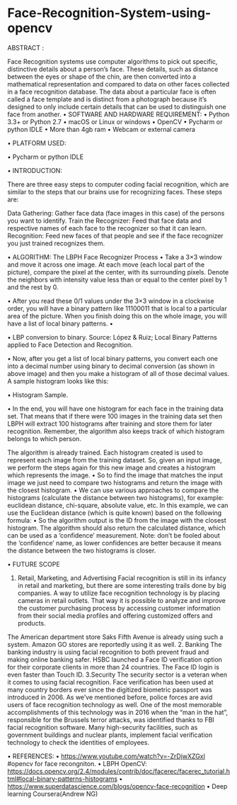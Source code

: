 # Face-Recognition-System-using-opencv

ABSTRACT :

Face Recognition systems use computer algorithms to pick out specific, distinctive details about a person’s face. These details, such as distance between the eyes or shape of the chin, are then converted into a mathematical representation and compared to data on other faces collected in a face recognition database. The data about a particular face is often called a face template and is distinct from a photograph because it’s designed to only include certain details that can be used to distinguish one face from another.
•	SOFTWARE AND HARDWARE REQUIREMENT:
•	Python 3.3+ or Python 2.7
•	macOS or Linux  or windows
•	OpenCV
•	Pycharm or python IDLE
•	More than 4gb ram
•	Webcam or external camera




•	PLATFORM USED:

•	Pycharm or python IDLE

•	INTRODUCTION:

There are three easy steps to computer coding facial recognition, which are similar to the steps that our brains use for recognizing faces. These steps are:

Data Gathering: Gather face data (face images in this case) of the persons you want to identify.
Train the Recognizer: Feed that face data and respective names of each face to the recognizer so that it can learn.
Recognition: Feed new faces of that people and see if the face recognizer you just trained recognizes them.

•	ALGORITHM:
The LBPH Face Recognizer Process
•	Take a 3×3 window and move it across one image. At each move (each local part of the picture), compare the pixel at the center, with its surrounding pixels. Denote the neighbors with intensity value less than or equal to the center pixel by 1 and the rest by 0.

•	After you read these 0/1 values under the 3×3 window in a clockwise order, you will have a binary pattern like 11100011 that is local to a particular area of the picture. When you finish doing this on the whole image, you will have a list of local binary patterns.
•	
 
•	LBP conversion to binary. Source: López & Ruiz; Local Binary Patterns applied to Face Detection and Recognition.

•	Now, after you get a list of local binary patterns, you convert each one into a decimal number using binary to decimal conversion (as shown in above image) and then you make a histogram of all of those decimal values. A sample histogram looks like this:

 
•	Histogram Sample.

•	In the end, you will have one histogram for each face in the training data set. That means that if there were 100 images in the training data set then LBPH will extract 100 histograms after training and store them for later recognition. Remember, the algorithm also keeps track of which histogram belongs to which person.

  The algorithm is already trained. Each histogram created is used to represent each image from the training dataset. So, given an input image, we perform the steps again for this new image and creates a histogram which represents the image.
•	So to find the image that matches the input image we just need to compare two histograms and return the image with the closest histogram.
•	We can use various approaches to compare the histograms (calculate the distance between two histograms), for example: euclidean distance, chi-square, absolute value, etc. In this example, we can use the Euclidean distance (which is quite known) based on the following formula:
•	So the algorithm output is the ID from the image with the closest histogram. The algorithm should also return the calculated distance, which can be used as a ‘confidence’ measurement. Note: don’t be fooled about the ‘confidence’ name, as lower confidences are better because it means the distance between the two histograms is closer.

•	FUTURE SCOPE
1.	Retail, Marketing, and Advertising
Facial recognition is still in its infancy in retail and marketing, but there are some interesting trails done by big companies.
A way to utilize face recognition technology is by placing cameras in retail outlets. That way it is possible to analyze and improve the customer purchasing process by accessing customer information from their social media profiles and offering customized offers and products.

The American department store Saks Fifth Avenue is already using such a system. Amazon GO stores are reportedly using it as well.
   2. Banking
The banking industry is using facial recognition to both prevent fraud and making online banking safer. HSBC launched a Face ID verification option for their corporate clients in more than 24 countries. The Face ID login is even faster than Touch ID.
3.Security
The security sector is a veteran when it comes to using facial recognition.
Face verification has been used at many country borders ever since the digitized biometric passport was introduced in 2006.
As we’ve mentioned before, police forces are avid users of face recognition technology as well. One of the most memorable accomplishments of this technology was in 2016 when the “man in the hat”, responsible for the Brussels terror attacks, was identified thanks to FBI facial recognition software.
Many high-security facilities, such as government buildings and nuclear plants, implement facial verification technology to check the identities of employees.



•	REFERENCES: 
•	https://www.youtube.com/watch?v=-ZrDjwXZGxI #opencv for face recongniton.
•	LBPH OpenCV: https://docs.opencv.org/2.4/modules/contrib/doc/facerec/facerec_tutorial.html#local-binary-patterns-histograms
•	https://www.superdatascience.com/blogs/opencv-face-recognition
•	Deep learning Coursera(Andrew NG)
